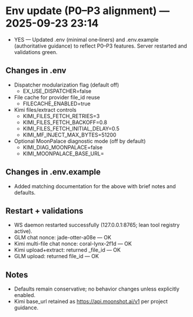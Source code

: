 # Env update (P0–P3 alignment) — 2025-09-23 23:14

- YES — Updated .env (minimal one‑liners) and .env.example (authoritative guidance) to reflect P0–P3 features. Server restarted and validations green.

## Changes in .env
- Dispatcher modularization flag (default off)
  - EX_USE_DISPATCHER=false
- File cache for provider file_id reuse
  - FILECACHE_ENABLED=true
- Kimi files/extract controls
  - KIMI_FILES_FETCH_RETRIES=3
  - KIMI_FILES_FETCH_BACKOFF=0.8
  - KIMI_FILES_FETCH_INITIAL_DELAY=0.5
  - KIMI_MF_INJECT_MAX_BYTES=51200
- Optional MoonPalace diagnostic mode (off by default)
  - KIMI_DIAG_MOONPALACE=false
  - KIMI_MOONPALACE_BASE_URL=

## Changes in .env.example
- Added matching documentation for the above with brief notes and defaults.

## Restart + validations
- WS daemon restarted successfully (127.0.0.1:8765; lean tool registry active).
- GLM chat nonce: jade-otter-a08e — OK
- Kimi multi-file chat nonce: coral-lynx-2f1d — OK
- Kimi upload+extract: returned _file_id — OK
- GLM upload: returned file_id — OK

## Notes
- Defaults remain conservative; no behavior changes unless explicitly enabled.
- Kimi base_url retained as https://api.moonshot.ai/v1 per project guidance.

